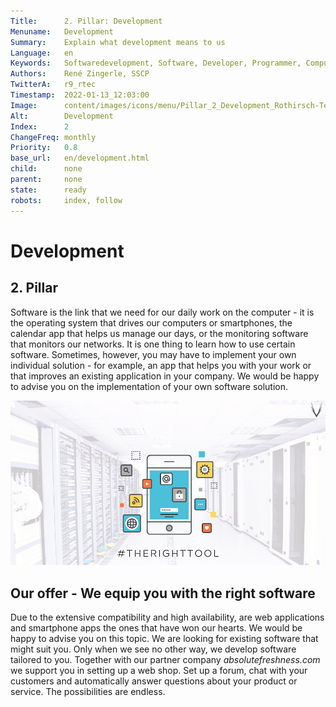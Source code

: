 ```yaml
---
Title:      2. Pillar: Development
Menuname:   Development
Summary:    Explain what development means to us
Language:   en
Keywords:   Softwaredevelopment, Software, Developer, Programmer, Computer scientis, Tirol
Authors:    René Zingerle, SSCP
TwitterA:   r9_rtec
Timestamp:  2022-01-13_12:03:00
Image:      content/images/icons/menu/Pillar_2_Development_Rothirsch-Tech_GmbH.png
Alt:        Development
Index:      2
ChangeFreq: monthly
Priority:   0.8
base_url:   en/development.html
child:      none
parent:     none
state:      ready
robots:     index, follow
---
```


# Development

## 2. Pillar

Software is the link that we need for our daily work on the computer - it is the operating system that drives our computers or smartphones, the calendar app that helps us manage our days, or the monitoring software that monitors our networks. It is one thing to learn how to use certain software. Sometimes, however, you may have to implement your own individual solution - for example, an app that helps you with your work or that improves an existing application in your company. We would be happy to advise you on the implementation of your own software solution.

![A note on which ones and zeros are written. there is a stopwatch in the top left corner. The symbol is meant represent the third pillar of Rothirsch Tech. - Development](content/images/Development.png "Development")

## Our offer - We equip you with the right software

Due to the extensive compatibility and high availability, are web applications and smartphone apps the ones that have won our hearts. We would be happy to advise you on this topic. We are looking for existing software that might suit you. Only when we see no other way, we develop software tailored to you. Together with our partner company _absolutefreshness.com_ we support you in setting up a web shop. Set up a forum, chat with your customers and automatically answer questions about your product or service. The possibilities are endless.
